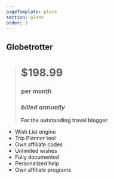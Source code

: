 ```yaml
---
pageTemplate: plans
section: plans
order: 3
---
```


## Globetrotter

<!--- ![Globetrotter](../../images/globe.svg) -->

> # $198.99
> ### per month
> ### _billed annually_
> **For the outstanding travel blogger**

- Wish List engine
- Trip Planner tool
- Own affiliate codes
- Unlimited wishes
- Fully documented
- Personalized help
- Own affiliate programs
